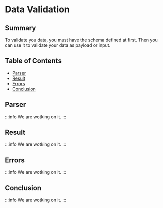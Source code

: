 # Data Validation

## Summary

To validate you data, you must have the schema defined at first. Then you can use it to validate your data as payload or input.

## Table of Contents

- [Parser](#parser)
- [Result](#result)
- [Errors](#errors)
- [Conclusion](#conclusion)

## Parser

:::info
We are wotking on it.
:::

## Result

:::info
We are wotking on it.
:::

## Errors

:::info
We are wotking on it.
:::

## Conclusion

:::info
We are wotking on it.
:::
